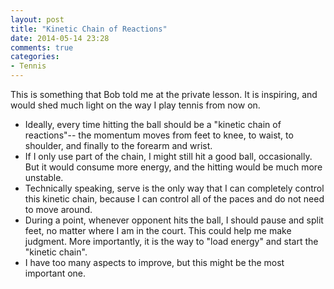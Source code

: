 ```yaml
---
layout: post
title: "Kinetic Chain of Reactions"
date: 2014-05-14 23:28
comments: true
categories: 
- Tennis
---
```


This is something that Bob told me at the private lesson. It is inspiring, and would shed much light on the way I play tennis from now on. 

* Ideally, every time hitting the ball should be a "kinetic chain of reactions"-- the momentum moves from feet to knee, to waist, to shoulder, and finally to the forearm and wrist.
* If I only use part of the chain, I might still hit a good ball, occasionally. But it would consume more energy, and the hitting would be much more unstable.
* Technically speaking, serve is the only way that I can completely control this kinetic chain, because I can control all of the paces and do not need to move around.
* During a point, whenever opponent hits the ball, I should pause and split feet, no matter where I am in the court. This could help me make judgment. More importantly, it is the way to "load energy" and start the "kinetic chain".
* I have too many aspects to improve, but this might be the most important one.

